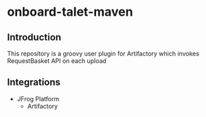 # onboard-talet-maven

## Introduction

This repository is a groovy user plugin for Artifactory which invokes RequestBasket API on each upload

## Integrations

* JFrog Platform
    * Artifactory